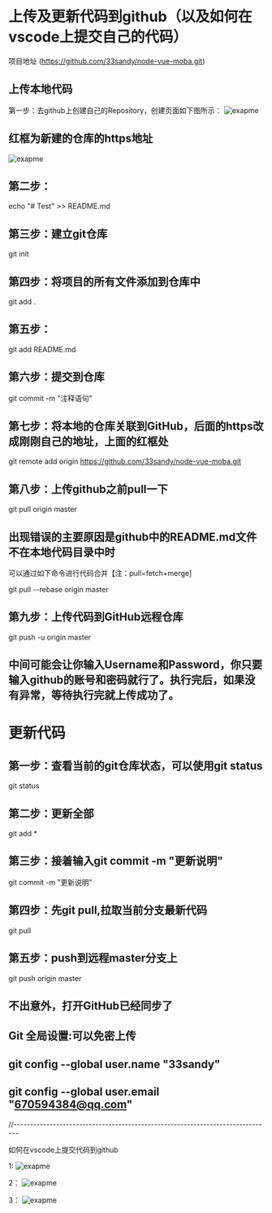 

# 上传及更新代码到github（以及如何在vscode上提交自己的代码）
项目地址 (https://github.com/33sandy/node-vue-moba.git)
## 上传本地代码
第一步：去github上创建自己的Repository，创建页面如下图所示：
![exapme](1.png)
## 红框为新建的仓库的https地址
![exapme](2.png)
## 第二步：
echo "# Test" >> README.md
## 第三步：建立git仓库
git init
## 第四步：将项目的所有文件添加到仓库中 
git add .
## 第五步：
git add README.md
## 第六步：提交到仓库
git commit -m "注释语句"
## 第七步：将本地的仓库关联到GitHub，后面的https改成刚刚自己的地址，上面的红框处
git remote add origin https://github.com/33sandy/node-vue-moba.git
## 第八步：上传github之前pull一下
git pull origin master
## 出现错误的主要原因是github中的README.md文件不在本地代码目录中时

可以通过如下命令进行代码合并【注：pull=fetch+merge]

git pull --rebase origin master

## 第九步：上传代码到GitHub远程仓库
git push -u origin master
## 中间可能会让你输入Username和Password，你只要输入github的账号和密码就行了。执行完后，如果没有异常，等待执行完就上传成功了。
# 更新代码
## 第一步：查看当前的git仓库状态，可以使用git status
git status
## 第二步：更新全部
git add *
## 第三步：接着输入git commit -m "更新说明"
git commit -m "更新说明"
## 第四步：先git pull,拉取当前分支最新代码
git pull
## 第五步：push到远程master分支上
git push origin master
## 不出意外，打开GitHub已经同步了
## Git 全局设置:可以免密上传
## git config --global user.name "33sandy" 
## git config --global user.email "670594384@qq.com"
//-------------------------------------------------------------------------------

如何在vscode上提交代码到github

1:
![exapme](3.png)


 2：
![exapme](4.png)
 

3：
![exapme](5.png)
 